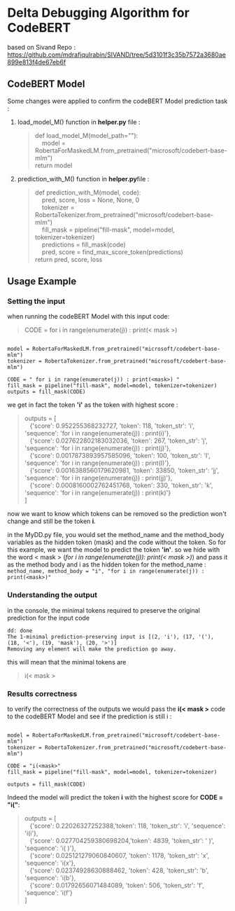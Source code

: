 # Delta Debugging Algorithm for CodeBERT
based on Sivand Repo : https://github.com/mdrafiqulrabin/SIVAND/tree/5d3101f3c35b7572a3680ae899e813f4de67eb6f
## CodeBERT Model 
Some changes were applied to confirm the codeBERT Model prediction task :
   1. load_model_M() function in **helper.py** file :
      
       >def load_model_M(model_path=""):  
    	&nbsp; &nbsp;  model = RobertaForMaskedLM.from_pretrained("microsoft/codebert-base-mlm")  
    	return model
   2. prediction_with_M() function in **helper.py**file :  
      	>def prediction_with_M(model, code):  
	    &nbsp; &nbsp; pred, score, loss = None, None, 0  
	    &nbsp; &nbsp; tokenizer = RobertaTokenizer.from_pretrained("microsoft/codebert-base-mlm")  
	    &nbsp; &nbsp; fill_mask = pipeline("fill-mask", model=model, tokenizer=tokenizer)  
	    &nbsp; &nbsp; predictions = fill_mask(code)  
	    &nbsp; &nbsp; pred, score = find_max_score_token(predictions)  
	    return pred, score, loss  
## Usage Example

### Setting the input 
when running the codeBERT Model with this input code:  
> CODE = for i in range(enumerate(j)) : print(< mask >)

```

model = RobertaForMaskedLM.from_pretrained("microsoft/codebert-base-mlm")
tokenizer = RobertaTokenizer.from_pretrained("microsoft/codebert-base-mlm")

CODE = " for i in range(enumerate(j)) : print(<mask>) "
fill_mask = pipeline("fill-mask", model=model, tokenizer=tokenizer)
outputs = fill_mask(CODE)

```

we get in fact the token **'i'** as the token with highest score :
> outputs = [  
>  &nbsp; &nbsp;{'score': 0.952255368232727,     'token': 118,   'token_str': 'i',  'sequence': 'for i in range(enumerate(j)) : print(i)'},  
>  &nbsp; &nbsp;{'score': 0.027622802183032036,  'token': 267,   'token_str': 'j',  'sequence': 'for i in range(enumerate(j)) : print(j)'},  
>  &nbsp; &nbsp;{'score': 0.0017873893957585096, 'token': 100,   'token_str': 'I',  'sequence': 'for i in range(enumerate(j)) : print(I)'},  
>  &nbsp; &nbsp;{'score': 0.0016388560179620981, 'token': 33850, 'token_str': 'jj', 'sequence': 'for i in range(enumerate(j)) : print(jj)'},  
>  &nbsp; &nbsp;{'score': 0.0008160002762451768, 'token': 330,   'token_str': 'k',  'sequence': 'for i in range(enumerate(j)) : print(k)'}  
> ]  

now we want to know which tokens can be removed so the prediction won't change and still be the token **i**.


in the MyDD.py file, you would set the method_name and the method_body variables as the hidden token (mask) and the code without the token. So for this example, we want the model to predict the token **'in'**. so we hide with the word < mask > (_for i in range(enumerate(j)): print(< mask >)_) and pass it as the  method body and i as the hidden token for the method_name :  
    ```
    method_name, method_body = "i", "for i in range(enumerate(j)) : print(<mask>)"  
    ```

### Understanding the output
in the console, the minimal tokens required to preserve the original prediction for the input code
```
dd: done
The 1-minimal prediction-preserving input is [(2, 'i'), (17, '('), (18, '<'), (19, 'mask'), (20, '>')]
Removing any element will make the prediction go away.
```
this will mean that the minimal tokens are 
> i(< mask >

### Results correctness
to verify the correctness of the outputs we would pass the **i(< mask >** code to the codeBERT Model and see if the prediction is still i : 
```

model = RobertaForMaskedLM.from_pretrained("microsoft/codebert-base-mlm")
tokenizer = RobertaTokenizer.from_pretrained("microsoft/codebert-base-mlm")

CODE = "i(<mask>"
fill_mask = pipeline("fill-mask", model=model, tokenizer=tokenizer)

outputs = fill_mask(CODE)
```

Indeed the model will predict the token **i** with the highest score for **CODE = "i(<mask>"**:  
>outputs = [  
>  &nbsp; &nbsp;{'score': 0.22026327252388,'token': 118, 'token_str': 'i', 'sequence': 'i(i'},  
>  &nbsp; &nbsp;{'score': 0.027704259380698204,'token': 4839, 'token_str': ' )', 'sequence': 'i( )'},  
>  &nbsp; &nbsp;{'score': 0.025121279060840607, 'token': 1178, 'token_str': 'x', 'sequence': 'i(x'},  
>  &nbsp; &nbsp;{'score': 0.02374928630888462, 'token': 428, 'token_str': 'b', 'sequence': 'i(b'},  
>  &nbsp; &nbsp;{'score': 0.01792656071484089, 'token': 506, 'token_str': 'f', 'sequence': 'i(f'}  
>]


